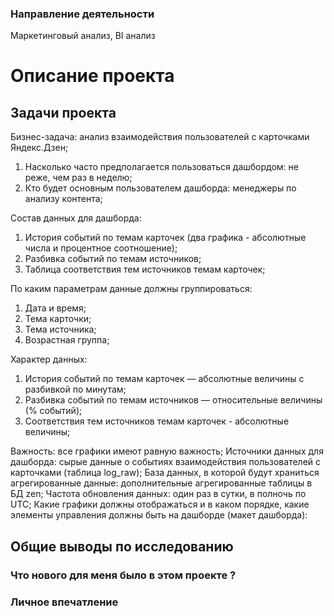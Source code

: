 ### Направление деятельности
Маркетинговый анализ, BI анализ

# Описание проекта


## Задачи проекта

Бизнес-задача: анализ взаимодействия пользователей с карточками Яндекс.Дзен;

1. Насколько часто предполагается пользоваться дашбордом: не реже, чем раз в неделю;
2. Кто будет основным пользователем дашборда: менеджеры по анализу контента;

Состав данных для дашборда:

1. История событий по темам карточек (два графика - абсолютные числа и процентное соотношение);
2. Разбивка событий по темам источников;
3. Таблица соответствия тем источников темам карточек;

По каким параметрам данные должны группироваться:

1. Дата и время;
2. Тема карточки;
3. Тема источника;
4. Возрастная группа;

Характер данных:
1. История событий по темам карточек — абсолютные величины с разбивкой по минутам;
2. Разбивка событий по темам источников — относительные величины (% событий);
3. Соответствия тем источников темам карточек - абсолютные величины;

Важность: все графики имеют равную важность;
Источники данных для дашборда: cырые данные о событиях взаимодействия пользователей с карточками (таблица log_raw);
База данных, в которой будут храниться агрегированные данные: дополнительные агрегированные таблицы в БД zen;
Частота обновления данных: один раз в сутки, в полночь по UTC;
Какие графики должны отображаться и в каком порядке, какие элементы управления должны быть на дашборде (макет дашборда):

## Общие выводы по исследованию


### Что нового для меня было в этом проекте ?



### Личное впечатление

